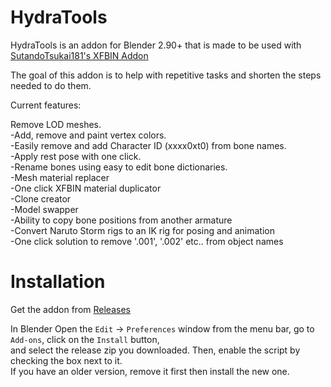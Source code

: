 # HydraTools

HydraTools is an addon for Blender 2.90+ that is made to be used with [SutandoTsukai181's XFBIN Addon](https://github.com/SutandoTsukai181/cc2_xfbin_blender)

The goal of this addon is to help with repetitive tasks and shorten the steps needed to do them.

Current features:

Remove LOD meshes.\
-Add, remove and paint vertex colors.\
-Easily remove and add Character ID (xxxx0xt0) from bone names.\
-Apply rest pose with one click.\
-Rename bones using easy to edit bone dictionaries.\
-Mesh material replacer\
-One click XFBIN material duplicator\
-Clone creator\
-Model swapper\
-Ability to copy bone positions from another armature\
-Convert Naruto Storm rigs to an IK rig for posing and animation\
-One click solution to remove '.001', '.002' etc.. from object names

# Installation

Get the addon from [Releases](https://github.com/superuser590/HydraTools/releases)

In Blender Open the `Edit` -> `Preferences` window from the menu bar, go to `Add-ons`, click on the `Install` button,\
and select the release zip you downloaded. Then, enable the script by checking the box next to it.\
If you have an older version, remove it first then install the new one.
